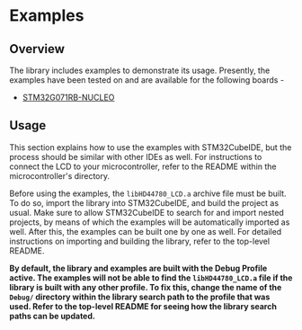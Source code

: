 # Examples

## Overview

The library includes examples to demonstrate its usage. Presently, the examples have been tested on and are available for the following boards -

- [STM32G071RB-NUCLEO](https://www.st.com/en/evaluation-tools/nucleo-g071rb.html)

## Usage

This section explains how to use the examples with STM32CubeIDE, but the process should be similar with other IDEs as well. For instructions to connect the LCD to your microcontroller, refer to the README within the microcontroller's directory.

Before using the examples, the ```libHD44780_LCD.a``` archive file must be built. To do so, import the library into STM32CubeIDE, and build the project as usual. Make sure to allow STM32CubeIDE to search for and import nested projects, by means of which the examples will be automatically imported as well. After this, the examples can be built one by one as well. For detailed instructions on importing and building the library, refer to the top-level README.

**By default, the library and examples are built with the Debug Profile active. The examples will not be able to find the ```libHD44780_LCD.a``` file if the library is built with any other profile. To fix this, change the name of the ```Debug/``` directory within the library search path to the profile that was used. Refer to the top-level README for seeing how the library search paths can be updated.**
